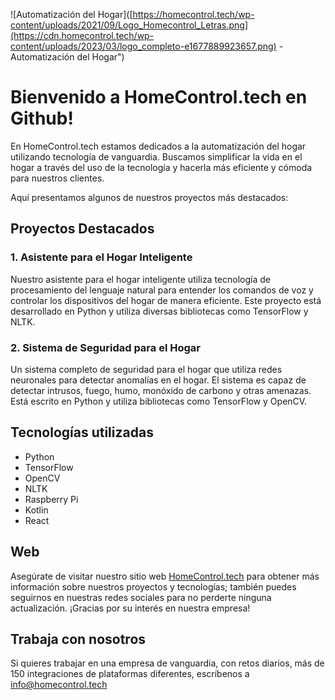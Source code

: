 ![Automatización del Hogar]([https://homecontrol.tech/wp-content/uploads/2021/09/Logo_Homecontrol_Letras.png](https://cdn.homecontrol.tech/wp-content/uploads/2023/03/logo_completo-e1677889923657.png) - Automatización del Hogar")

# Bienvenido a HomeControl.tech en Github!

En HomeControl.tech estamos dedicados a la automatización del hogar utilizando tecnología de vanguardia. Buscamos simplificar la vida en el hogar a través del uso de la tecnología y hacerla más eficiente y cómoda para nuestros clientes.

Aquí presentamos algunos de nuestros proyectos más destacados:

## Proyectos Destacados

### 1. Asistente para el Hogar Inteligente

Nuestro asistente para el hogar inteligente utiliza tecnología de procesamiento del lenguaje natural para entender los comandos de voz y controlar los dispositivos del hogar de manera eficiente. Este proyecto está desarrollado en Python y utiliza diversas bibliotecas como TensorFlow y NLTK.

### 2. Sistema de Seguridad para el Hogar

Un sistema completo de seguridad para el hogar que utiliza redes neuronales para detectar anomalías en el hogar. El sistema es capaz de detectar intrusos, fuego, humo, monóxido de carbono y otras amenazas. Está escrito en Python y utiliza bibliotecas como TensorFlow y OpenCV.

## Tecnologías utilizadas

- Python
- TensorFlow
- OpenCV
- NLTK
- Raspberry Pi
- Kotlin
- React

## Web

Asegúrate de visitar nuestro sitio web [HomeControl.tech](https://homecontrol.tech/) para obtener más información sobre nuestros proyectos y tecnologías; también puedes seguirnos en nuestras redes sociales para no perderte ninguna actualización. ¡Gracias por su interés en nuestra empresa!

## Trabaja con nosotros

Si quieres trabajar en una empresa de vanguardia, con retos diarios, más de 150 integraciones de plataformas diferentes, escríbenos a info@homecontrol.tech
